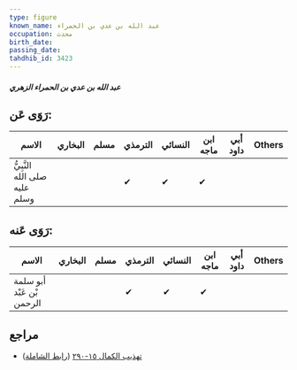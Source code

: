 ```yaml
---
type: figure
known_name: عبد الله بن عدي بن الحمراء
occupation: محدث
birth_date:
passing_date:
tahdhib_id: 3423
---
```

##### عبد الله بن عدي بن الحمراء الزهري

## رَوَى عَن:
| الاسم                         | البخاري | مسلم | الترمذي | النسائي | ابن ماجه | أبي داود | Others |
| ----------------------------- | ------- | ---- | ------- | ------- | -------- | -------- | ------ |
| النَّبِيُّ صلى الله عليه وسلم |         |      | ✔       | ✔       | ✔        |          |        |
## رَوَى عَنه:
| الاسم                     | البخاري | مسلم | الترمذي | النسائي | ابن ماجه | أبي داود | Others |
| ------------------------- | ------- | ---- | ------- | ------- | -------- | -------- | ------ |
| أبو سلمة بْن عَبْد الرحمن |         |      | ✔       | ✔       | ✔        |          |        |
## مراجع
- [تهذيب الكمال ١٥-٢٩٠](obsidian://open?vault=Tahdhib-al-Kamal&file=Figures/٣٤٢٣-عبد%20الله%20بن%20عدي%20بن%20الحمراء%20الزهري) ([رابط الشاملة](https://shamela.ws/book/3722/7774))